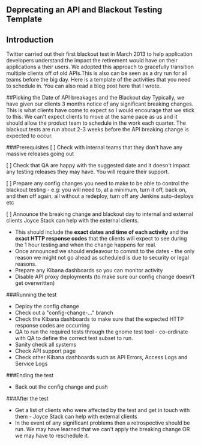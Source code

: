 Deprecating an API and Blackout Testing Template
------------------------

Introduction
---------------------
Twitter carried out their first blackout test in March 2013 to help application developers understand the impact the retirement would have on their applications a their users. We adopted this approach to gracefully transition multiple clients off of old APIs.This  is also can be seen as a dry run for all teams before the big day. 
Here is a template of the activities that you need to schedule in. You can also read a blog post here that I wrote.  


##Picking the Date of API breakages and the Blackout day
Typically, we have given our clients 3 months notice of any significant breaking changes. This is what clients have come to expect so I would encourage that we stick to this. We can't expect clients to move at the same pace as us and it should allow the product team to schedule in the work each quarter.  The  blackout tests are run about 2-3 weeks before the API breaking change is expected to occur.  

###Prerequisites 
[ ] Check with internal teams that they don't have any massive releases going out 

[ ] Check that QA are happy with the suggested date and it doesn't impact any testing releases they may have. You will require their support. 

[ ] Prepare any config changes you need to make to be able to control the blackout testing - e.g:  you will need to, at a minimum, turn it off, back on, and then off again, all without a redeploy, turn off any Jenkins auto-deploys etc 
			
[ ] Announce the breaking change and blackout day to internal and external clients 
Joyce Stack can help with the external clients. 

- This should include the **exact dates and time of each activity** and the **exact HTTP response codes** that the clients will expect to see during the 1 hour testing and when the change happens for real. 
- Once announced we should endeavour to commit to the dates - the only reason we might not go ahead as scheduled is due to security or legal reasons. 
- Prepare any Kibana dashboards so you can monitor activity 
- Disable API proxy deployments (to make sure our config change doesn't get overwritten)
 

###Running the test
- Deploy the config change
- Check out a "config-change-..." branch 
- Check the Kibana dashboards to make sure that the expected HTTP response codes are occurring 
- QA to run the required tests through the gnome test tool - co-ordinate with QA to define the correct test subset to run.
- Sanity check all systems
- Check API support page
- Check other Kibana dashboards such as API Errors, Access Logs and Service Logs 

###Ending the test
- Back out the config change and push


###After the test
- Get a list of clients who were affected by the test and get in touch with them - Joyce Stack can help with external clients 
- In the event of any significant problems then a retrospective should be run.  We may have learned that we can't apply the breaking change OR we may have to reschedule it. 



